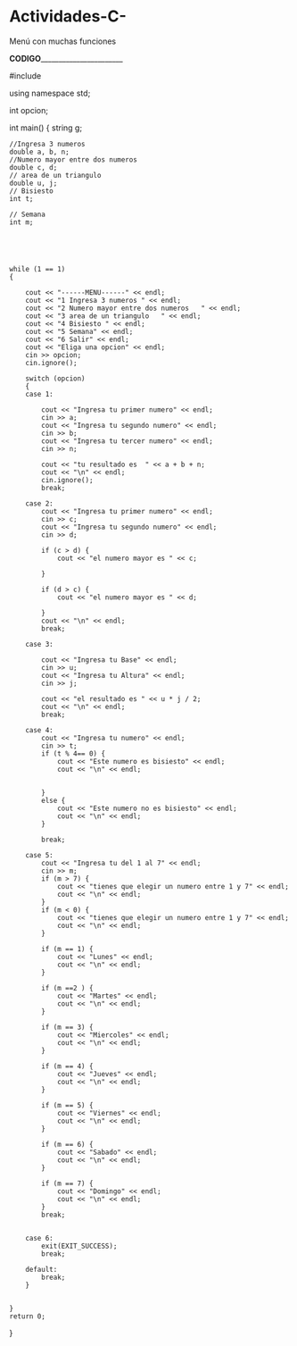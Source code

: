 # Actividades-C-
Menú con muchas funciones 

____________________________________________________________________CODIGO___________________________________________________________________________________________










#include <iostream>
	
	
using namespace std;
	
	
int opcion;

int main()
{
	string g;

	//Ingresa 3 numeros
	double a, b, n;
	//Numero mayor entre dos numeros 
	double c, d;
	// area de un triangulo 
	double u, j;
	// Bisiesto
	int t;

	// Semana
	int m;





	while (1 == 1)
	{

		cout << "------MENU------" << endl;
		cout << "1 Ingresa 3 numeros " << endl;
		cout << "2 Numero mayor entre dos numeros   " << endl;
		cout << "3 area de un triangulo   " << endl;
		cout << "4 Bisiesto " << endl;
		cout << "5 Semana" << endl;
		cout << "6 Salir" << endl;
		cout << "Eliga una opcion" << endl;
		cin >> opcion;
		cin.ignore();

		switch (opcion)
		{
		case 1:

			cout << "Ingresa tu primer numero" << endl;
			cin >> a;
			cout << "Ingresa tu segundo numero" << endl;
			cin >> b;
			cout << "Ingresa tu tercer numero" << endl;
			cin >> n;

			cout << "tu resultado es  " << a + b + n;
			cout << "\n" << endl;
			cin.ignore();
			break;

		case 2:
			cout << "Ingresa tu primer numero" << endl;
			cin >> c;
			cout << "Ingresa tu segundo numero" << endl;
			cin >> d;

			if (c > d) {
				cout << "el numero mayor es " << c;

			}

			if (d > c) {
				cout << "el numero mayor es " << d;

			}
			cout << "\n" << endl;
			break;

		case 3:

			cout << "Ingresa tu Base" << endl;
			cin >> u;
			cout << "Ingresa tu Altura" << endl;
			cin >> j;

			cout << "el resultado es " << u * j / 2;
			cout << "\n" << endl;
			break;

		case 4:
			cout << "Ingresa tu numero" << endl;
			cin >> t;
			if (t % 4== 0) {
				cout << "Este numero es bisiesto" << endl;
				cout << "\n" << endl;

			
			}
			else {
				cout << "Este numero no es bisiesto" << endl;
				cout << "\n" << endl;
			}

			break;

		case 5:
			cout << "Ingresa tu del 1 al 7" << endl;
			cin >> m;
			if (m > 7) {
				cout << "tienes que elegir un numero entre 1 y 7" << endl;
				cout << "\n" << endl;
			}
			if (m < 0) {
				cout << "tienes que elegir un numero entre 1 y 7" << endl;
				cout << "\n" << endl;
			}

			if (m == 1) {
				cout << "Lunes" << endl;
				cout << "\n" << endl;
			}

			if (m ==2 ) {
				cout << "Martes" << endl;
				cout << "\n" << endl;
			}

			if (m == 3) {
				cout << "Miercoles" << endl;
				cout << "\n" << endl;
			}

			if (m == 4) {
				cout << "Jueves" << endl;
				cout << "\n" << endl;
			}

			if (m == 5) {
				cout << "Viernes" << endl;
				cout << "\n" << endl;
			}

			if (m == 6) {
				cout << "Sabado" << endl;
				cout << "\n" << endl;
			}

			if (m == 7) {
				cout << "Domingo" << endl;
				cout << "\n" << endl;
			}
			break;

		
		case 6:
			exit(EXIT_SUCCESS);
			break;

		default:
			break;
		}


	}
	return 0;
}

